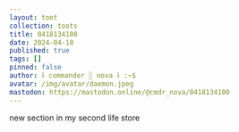 ```yaml
---
layout: toot
collection: toots
title: 0418134100
date: 2024-04-18
published: true
tags: []
pinned: false
author: ⸸ commander ░ nova ⸸ :~$
avatar: /img/avatar/daemon.jpeg
mastodon: https://mastodon.online/@cmdr_nova/0418134100
---
```


new section in my second life store
